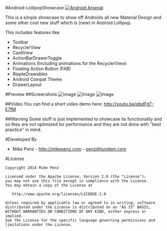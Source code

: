 #Android-LollipopShowcase [![Android Arsenal](https://img.shields.io/badge/Android%20Arsenal-Android--LollipopShowcase-brightgreen.svg?style=flat)](https://android-arsenal.com/details/3/1057)

This is a simple showcase to show off Androids all new Material Design and some other cool new stuff which is (new) in Android Lollipop.

This includes features like:
- Toolbar
- RecyclerView
- CardView
- ActionBarDrawerToggle
- Animations (Including animations for the RecyclerView)
- Floating Action Button (FAB)
- RippleDrawables
- Android Compat Theme
- DrawerLayout

#Preview
##Screenshots
![Image](https://raw.githubusercontent.com/mikepenz/Android-LollipopShowcase/master/DEV/screenshots/screenshot_1_small.jpg)
![Image](https://raw.githubusercontent.com/mikepenz/Android-LollipopShowcase/master/DEV/screenshots/screenshot_2_small.jpg)
![Image](https://raw.githubusercontent.com/mikepenz/Android-LollipopShowcase/master/DEV/screenshots/screenshot_3_small.jpg)

##Video
You can find a short video demo here: http://youtu.be/ebdFd7-E7fM


##Warning
Some stuff is just implemented to showcase its functionality and so they are not optimized for performance and they are not done with "best practice" in mind.


#Developed By

* Mike Penz - http://mikepenz.com - <penz@tundem.com>


#License

    Copyright 2014 Mike Penz

    Licensed under the Apache License, Version 2.0 (the "License");
    you may not use this file except in compliance with the License.
    You may obtain a copy of the License at

       http://www.apache.org/licenses/LICENSE-2.0

    Unless required by applicable law or agreed to in writing, software
    distributed under the License is distributed on an "AS IS" BASIS,
    WITHOUT WARRANTIES OR CONDITIONS OF ANY KIND, either express or implied.
    See the License for the specific language governing permissions and
    limitations under the License.
